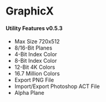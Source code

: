# GraphicX
<h4>Utility Features v0.5.3</h4>
<ul>
  <li>Max Size 720x512</li>
  <li>8/16-Bit Planes</li>
  <li>4-Bit Index Color</li>
  <li>8-Bit Index Color</li>
  <li>12-Bit 4K Colors</li>
  <li>16.7 Million Colors</li>
  <li>Export PNG File</li>
  <li>Import/Export Photoshop ACT File</li>
  <li>Alpha Plane</li>
</ul
